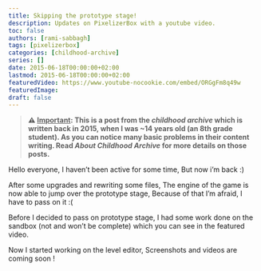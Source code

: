 ```yaml
---
title: Skipping the prototype stage!
description: Updates on PixelizerBox with a youtube video.
toc: false
authors: [rami-sabbagh]
tags: [pixelizerbox]
categories: [childhood-archive]
series: []
date: 2015-06-18T00:00:00+02:00
lastmod: 2015-06-18T00:00:00+02:00
featuredVideo: https://www.youtube-nocookie.com/embed/ORGgFm8q49w
featuredImage:
draft: false
---
```


> **⚠ <u>Important</u>: This is a post from the _childhood archive_ which is written back in 2015, when I was ~14 years old (an 8th grade student). As you can notice many basic problems in their content writing. Read _About Childhood Archive_ for more details on those posts.**

Hello everyone, I haven’t been active for some time, But now i’m back :)

After some upgrades and rewriting some files, The engine of the game is now able to jump over the prototype stage, Because of that I’m afraid, I have to pass on it :(

Before I decided to pass on prototype stage, I had some work done on the sandbox (not and won’t be complete) which you can see in the featured video.

Now I started working on the level editor, Screenshots and videos are coming soon !